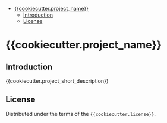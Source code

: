 <!-- Tip - Pycharm supports easy updating Table of Comment (TOC) using Alt+Insert -->
<!-- TOC -->
* [{{cookiecutter.project_name}}](#cookiecutterproject_name)
  * [Introduction](#introduction)
  * [License](#license)
<!-- TOC -->

# {{cookiecutter.project_name}}

## Introduction

{{cookiecutter.project_short_description}}

## License

Distributed under the terms of the `{{cookiecutter.license}}`.

